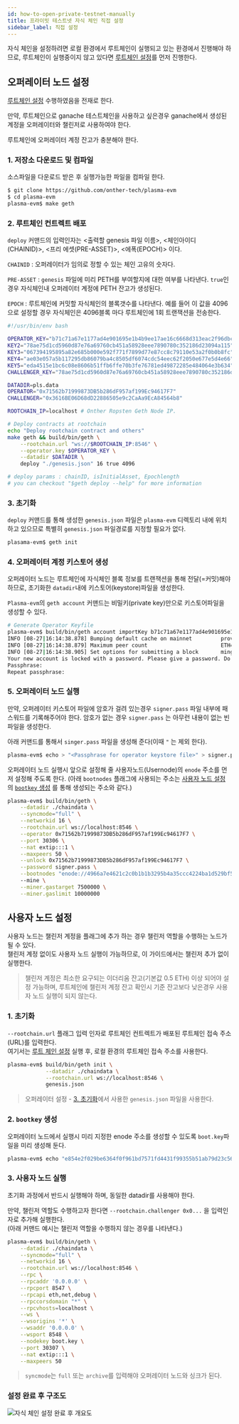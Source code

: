 ```yaml
---
id: how-to-open-private-testnet-manually
title: 프라이빗 테스트넷 자식 체인 직접 설정
sidebar_label: 직접 설정
---
```


자식 체인을 설정하려면 로컬 환경에서 루트체인이 실행되고 있는 환경에서 진행해야 하므로, 루트체인이 실행중이지 않고 있다면 [루트체인 설정](how-to-open-private-testnet-rootchain#루트-체인-설정)를 먼저 진행한다.

## 오퍼레이터 노드 설정

[루트체인 설정](how-to-open-private-testnet-rootchain#루트-체인-설정) 수행하였음을 전재로 한다.

만약, 루트체인으로 ganache 테스트체인을 사용하고 싶은경우 ganache에서 생성된 계정을 오퍼레이터와 챌린저로 사용하여야 한다.

루트체인에 오퍼레이터 계정 잔고가 충분해야 한다.

### 1. 저장소 다운로드 및 컴파일

소스파일을 다운로드 받은 후 실행가능한 파일을 컴파일 한다.

```bash
$ git clone https://github.com/onther-tech/plasma-evm
$ cd plasma-evm
plasma-evm$ make geth
```

### 2. 루트체인 컨트렉트 배포

`deploy` 커맨드의 입력인자는 <출력할 genesis 파일 이름>, <체인아이디(CHAINID)>, <프리 에셋(PRE-ASSET)>, <에폭(EPOCH)> 이다.

`CHAINID` : 오퍼레이터가 임의로 정할 수 있는 체인 고유의 숫자다.

`PRE-ASSET` : `genesis` 파일에 미리 PETH를 부여할지에 대한 여부를 나타낸다. `true`인 경우 자식체인내 오퍼레이터 계정에 PETH 잔고가 생성된다.

`EPOCH` : 루트체인에 커밋할 자식체인의 블록갯수를 나타낸다. 예를 들어 이 값을 4096으로 설정할 경우 자식체인은 4096블록 마다 루트체인에 1회 트랜잭션을 전송한다.

```sh
#!/usr/bin/env bash

OPERATOR_KEY="b71c71a67e1177ad4e901695e1b4b9ee17ae16c6668d313eac2f96dbcda3f291"
KEY2="78ae75d1cd5960d87e76a69760cb451a58928eee7890780c352186d23094a115"
KEY3="067394195895a82e685b000e592f771f7899d77e87cc8c79110e53a2f0b0b8fc"
KEY4="ae03e057a5b117295db86079ba4c8505df6074cdc54eec62f2050e677e5d4e66"
KEY5="eda4515e1bc6c08e8606b51ffb6ffe70b3fe76781ed49872285e484064e3b634"
CHALLENGER_KEY="78ae75d1cd5960d87e76a69760cb451a58928eee7890780c352186d23094a114"

DATADIR=pls.data
OPERATOR="0x71562b71999873DB5b286dF957af199Ec94617F7"
CHALLENGER="0x3616BE06D68dD22886505e9c2CaAa9EcA84564b8"

ROOTCHAIN_IP=localhost # Onther Ropsten Geth Node IP.

# Deploy contracts at rootchain
echo "Deploy rootchain contract and others"
make geth && build/bin/geth \
    --rootchain.url "ws://$ROOTCHAIN_IP:8546" \
    --operator.key $OPERATOR_KEY \
    --datadir $DATADIR \
    deploy "./genesis.json" 16 true 4096

# deploy params : chainID, isInitialAsset, Epochlength
# you can checkout "$geth deploy --help" for more information
```

### 3. 초기화

`deploy` 커맨드를 통해 생성한 `genesis.json` 파일은 `plasma-evm` 디렉토리 내에 위치하고 있으므로 특별히 `genesis.json` 파일경로를 지정할 필요가 없다.

```bash
plasama-evm$ geth init
```

### 4. 오퍼레이터 계정 키스토어 생성

오퍼레이터 노드는 루트체인에 자식체인 블록 정보를 트랜잭션을 통해 전달(=커밋)해야 하므로, 초기화한 `datadir`내에 키스토어(keystore)파일을 생성한다.

`Plasma-evm`의 `geth account` 커맨드는 비밀키(private key)만으로 키스토어파일을 생성할 수 있다.

```bash
# Generate Operator Keyfile
plasma-evm$ build/bin/geth account importKey b71c71a67e1177ad4e901695e1b4b9ee17ae16c6668d313eac2f96dbcda3f291 --datadir ./chaindata
INFO [08-27|16:14:38.878] Bumping default cache on mainnet         provided=1024 updated=4096
INFO [08-27|16:14:38.879] Maximum peer count                       ETH=50 LES=0 total=50
INFO [08-27|16:14:38.905] Set options for submitting a block       mingaspirce=1000000000 maxgasprice=100000000000 resubmit=0s
Your new account is locked with a password. Please give a password. Do not forget this password.
Passphrase:
Repeat passphrase:
```

### 5. 오퍼레이터 노드 실행

만약, 오퍼레이터 키스토어 파일에 암호가 걸려 있는경우 `signer.pass` 파일 내부에 패스워드를 기록해주어야 한다. 암호가 없는 경우 `signer.pass` 는 아무런 내용이 없는 빈파일을 생성한다.

아래 커맨드를 통해서 `singer.pass` 파일을 생성해 준다(이때 `"` 는 제외 한다).

```bash
plasma-evm$ echo > "<Passphrase for operator keystore file>" > signer.pass
```

오퍼레이터 노드 실행시 앞으로 설정해 줄 사용자노드(Usernode)의 `enode` 주소를 먼저 설정해 주도록 한다. (아래 `bootnodes` 플래그에 사용되는 주소는 [사용자 노드 설정](how-to-open-private-testnet-manually#사용자-노드-설정) 의 [`bootkey` 생성](how-to-open-private-testnet-manually#2-bootkey-생성) 를 통해 생성되는 주소와 같다.)

```bash
plasma-evm$ build/bin/geth \
    --datadir ./chaindata \
    --syncmode="full" \
    --networkid 16 \
    --rootchain.url ws://localhost:8546 \
    --operator 0x71562b71999873DB5b286dF957af199Ec94617F7 \
    --port 30306 \
    --nat extip:::1 \
    --maxpeers 50 \
    --unlock 0x71562b71999873DB5b286dF957af199Ec94617F7 \
    --password signer.pass \
    --bootnodes "enode://4966a7e4621c2c0b1b1b3295b4a35ccc4224ba1d529bf5aa2323e4650f6075bd5eb6618372b2579965819347307f1f97315ce91b09ca342d60c2e98ad88db9f3@127.0.0.1:30307"
    --mine \
    --miner.gastarget 7500000 \
    --miner.gaslimit 10000000
```

## 사용자 노드 설정

사용자 노드는 챌린저 계정을 플래그에 추가 하는 경우 챌린저 역할을 수행하는 노드가 될 수 있다. <br>챌린저 계정 없이도 사용자 노드 실행이 가능하므로, 이 가이드에서는 챌린저 추가 없이 실행한다.

> 챌린저 계정은 최소한 요구되는 이더리움 잔고(기본값 0.5 ETH) 이상 되어야 설정 가능하며, 루트체인에 챌린저 계정 잔고 확인시 기준 잔고보다 낮은경우 사용자 노드 실행이 되지 않는다.

### 1. 초기화

`--rootchain.url` 플래그 입력 인자로 루트체인 컨트렉트가 배포된 루트체인 접속 주소(URL)를 입력한다.<br>
여기서는 [루트 체인 설정](how-to-open-private-testnet-rootchain#루트-체인-설정) 실행 후, 로컬 환경의 루트체인 접속 주소를 사용한다.

```bash
plasma-evm$ build/bin/geth init \
            --datadir ./chaindata \
            --rootchain.url ws://localhost:8546 \
            genesis.json
```
> 오퍼레이터 설정 - [3. 초기화](how-to-open-private-testnet-manually#3-초기화)에서 사용한 `genesis.json` 파일을 사용한다.

### 2. `bootkey` 생성

오퍼레이터 노드에서 실행시 미리 지정한 enode 주소를 생성할 수 있도록 `boot.key`파일을 미리 생성해 둔다.

```bash
plasma-evm$ echo "e854e2f029be6364f0f961bd7571fd4431f99355b51ab79d23c56506f5f1a7c3" > boot.key
```

### 3. 사용자 노드 실행

초기화 과정에서 반드시 실행해야 하며, 동일한 datadir를 사용해야 한다.

만약, 챌린저 역할도 수행하고자 한다면 `--rootchain.challenger 0x0...` 을 입력인자로 추가해 실행한다.<br>
(아래 커맨드 예시는 챌린저 역할을 수행하지 않는 경우를 나타낸다.)

```bash
plasma-evm$ build/bin/geth \
    --datadir ./chaindata \
    --syncmode="full" \
    --networkid 16 \
    --rootchain.url ws://localhost:8546 \
    --rpc \
    --rpcaddr '0.0.0.0' \
    --rpcport 8547 \
    --rpcapi eth,net,debug \
    --rpccorsdomain "*" \
    --rpcvhosts=localhost \
    --ws \
    --wsorigins '*' \
    --wsaddr '0.0.0.0' \
    --wsport 8548 \
    --nodekey boot.key \
    --port 30307 \
    --nat extip:::1 \
    --maxpeers 50
```

> `syncmode`는 `full` 또는 `archive`를 입력해야 오퍼레이터 노드와 싱크가 된다.

### 설정 완료 후 구조도

![자식 체인 설정 완료 후 개요도](assets/guides_private_testnet_manually.png)